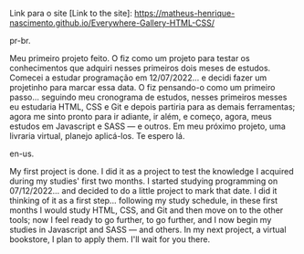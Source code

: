 Link para o site [Link to the site]: https://matheus-henrique-nascimento.github.io/Everywhere-Gallery-HTML-CSS/

pr-br.

Meu primeiro projeto feito. O fiz como um projeto para testar os conhecimentos que adquiri nesses primeiros dois meses de estudos. Comecei a estudar programação em 12/07/2022... e decidi fazer um projetinho para marcar essa data. O fiz pensando-o como um primeiro passo... seguindo meu cronograma de estudos, nesses primeiros messes eu estudaria HTML, CSS e Git e depois partiria para as demais ferramentas; agora me sinto pronto para ir adiante, ir além, e começo, agora, meus estudos em Javascript e SASS — e outros. Em meu próximo projeto, uma livraria virtual, planejo aplicá-los. Te espero lá.

en-us.

My first project is done. I did it as a project to test the knowledge I acquired during my studies' first two months. I started studying programming on 07/12/2022... and decided to do a little project to mark that date. I did it thinking of it as a first step... following my study schedule, in these first months I would study HTML, CSS, and Git and then move on to the other tools; now I feel ready to go further, to go further, and I now begin my studies in Javascript and SASS — and others. In my next project, a virtual bookstore, I plan to apply them. I'll wait for you there.